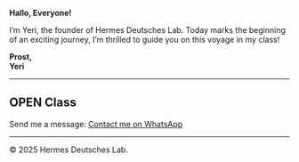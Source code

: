 **Hallo, Everyone!**

I’m Yeri, the founder of Hermes Deutsches Lab. 
Today marks the beginning of an exciting journey,
I’m thrilled to guide you on this voyage in my class!

**Prost,**  
**Yeri**

---

## OPEN Class

Send me a message: [Contact me on WhatsApp](https://wa.me/6285791739369)

---

&copy; 2025 Hermes Deutsches Lab.
